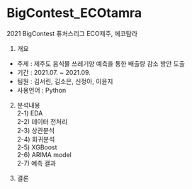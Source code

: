 # BigContest_ECOtamra
2021 BigContest 퓨처스리그 ECO제주, 에코탐라

1. 개요
* 주제 : 제주도 음식물 쓰레기양 예측을 통한 배출량 감소 방안 도출
* 기간 : 2021.07. ~ 2021.09.
* 팀원 : 김서린, 김소은, 신정아, 이윤지
* 사용언어 : Python

2. 분석내용  
2-1) EDA  
2-2) 데이터 전처리  
2-3) 상관분석  
2-4) 회귀분석  
2-5) XGBoost  
2-6) ARIMA model  
2-7) 예측 결과  

3. 결론
